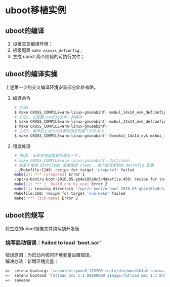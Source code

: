 # uboot移植实例

## uboot的编译

1. 设置交叉编译环境；
2. 板级配置 `make xxxxxx_defconfig` ;
3. 生成 uboot 两个阶段的可执行文件；

## uboot的编译实操

上述第一步的交叉编译环境安装部分此处省略。

1. 编译命令
```bash
    # 方法1
    $ make CROSS_COMPILE=arm-linux-gnueabihf- mx6ul_14x14_evk_defconfig all
    # 方法2，先配置.config文件，再编译
    $ make CROSS_COMPILE=arm-linux-gnueabihf- mx6ul_14x14_evk_defconfig
    $ make CROSS_COMPILE=arm-linux-gnueabihf-
    # 方法3，编译后生成的文件都将指定到某个文件夹中
    $ make CROSS_COMPILE=arm-linux-gnueabihf- O=mx6ul_14x14_evk mx6ul_14x14_evk_defconfig all
```

2. 错误处理
```bash
    # 错误1：出现该错误需要先清除一下：
    # make CROSS_COMPILE=arm-linux-gnueabihf- distclean
    # 如果不使用 distclean 直接使用 clean ，将不会清除板级 deconfig 配置
    ../Makefile:1248: recipe for target 'prepare3' failed
    make[2]: *** [prepare3] Error 1
    /opt/u-boot/u-boot-2016.05-gb4e185a8c3/Makefile:459: recipe for target '__build_one_by_one' failed
    make[1]: *** [__build_one_by_one] Error 2
    make[1]: Leaving directory '/opt/u-boot/u-boot-2016.05-gb4e185a8c3/mx6ul_14x14_evk'
    Makefile:150: recipe for target 'sub-make' failed
    make: *** [sub-make] Error 2
```

## uboot的烧写
将生成的uboot镜像文件烧写到开发板

### 烧写启动错误：Failed to load 'boot.scr'
错误原因：为启动内核时环境变量设置错误。  
解决办法：新增环境变量：
```bash
=>  setenv bootargs 'console=ttymxc0,115200 root=/dev/mmcblk1p2 rootwait rw'
=>  setenv bootcmd 'fatload mmc 1:1 80800000 zImage;fatload mmc 1:1 83000000 imx6ull-14x14-evk.dtb;bootz 80800000 - 83000000'
=>  saveenv
```
